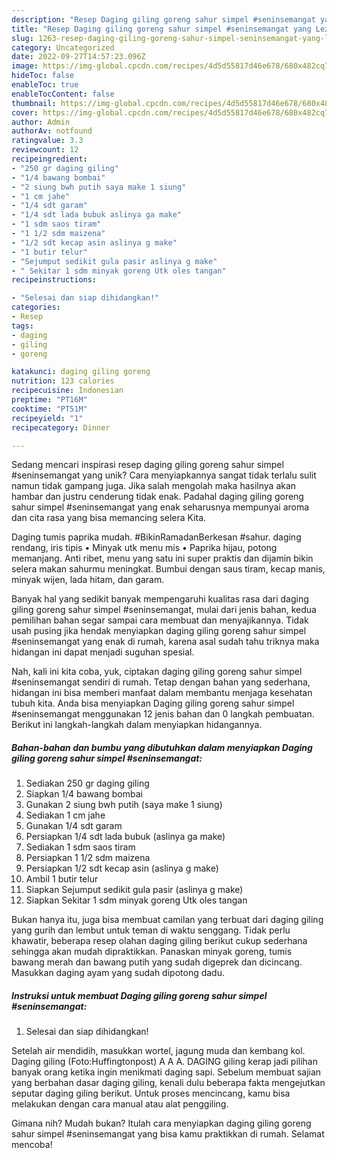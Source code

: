 ```yaml
---
description: "Resep Daging giling goreng sahur simpel #seninsemangat yang Lezat"
title: "Resep Daging giling goreng sahur simpel #seninsemangat yang Lezat"
slug: 1263-resep-daging-giling-goreng-sahur-simpel-seninsemangat-yang-lezat
category: Uncategorized
date: 2022-09-27T14:57:23.096Z
image: https://img-global.cpcdn.com/recipes/4d5d55817d46e678/680x482cq70/daging-giling-goreng-sahur-simpel-seninsemangat-foto-resep-utama.jpg
hideToc: false
enableToc: true
enableTocContent: false
thumbnail: https://img-global.cpcdn.com/recipes/4d5d55817d46e678/680x482cq70/daging-giling-goreng-sahur-simpel-seninsemangat-foto-resep-utama.jpg
cover: https://img-global.cpcdn.com/recipes/4d5d55817d46e678/680x482cq70/daging-giling-goreng-sahur-simpel-seninsemangat-foto-resep-utama.jpg
author: Admin
authorAv: notfound
ratingvalue: 3.3
reviewcount: 12
recipeingredient:
- "250 gr daging giling"
- "1/4 bawang bombai"
- "2 siung bwh putih saya make 1 siung"
- "1 cm jahe"
- "1/4 sdt garam"
- "1/4 sdt lada bubuk aslinya ga make"
- "1 sdm saos tiram"
- "1 1/2 sdm maizena"
- "1/2 sdt kecap asin aslinya g make"
- "1 butir telur"
- "Sejumput sedikit gula pasir aslinya g make"
- " Sekitar 1 sdm minyak goreng Utk oles tangan"
recipeinstructions:

- "Selesai dan siap dihidangkan!"
categories:
- Resep
tags:
- daging
- giling
- goreng

katakunci: daging giling goreng 
nutrition: 123 calories
recipecuisine: Indonesian
preptime: "PT16M"
cooktime: "PT51M"
recipeyield: "1"
recipecategory: Dinner

---
```





Sedang mencari inspirasi resep daging giling goreng sahur simpel #seninsemangat yang unik? Cara menyiapkannya sangat tidak terlalu sulit namun tidak gampang juga. Jika salah mengolah maka hasilnya akan hambar dan justru cenderung tidak enak. Padahal daging giling goreng sahur simpel #seninsemangat yang enak seharusnya mempunyai aroma dan cita rasa yang bisa memancing selera Kita.





Daging tumis paprika mudah. #BikinRamadanBerkesan #sahur. daging rendang, iris tipis • Minyak utk menu mis • Paprika hijau, potong memanjang. Anti ribet, menu yang satu ini super praktis dan dijamin bikin selera makan sahurmu meningkat. Bumbui dengan saus tiram, kecap manis, minyak wijen, lada hitam, dan garam.

Banyak hal yang sedikit banyak mempengaruhi kualitas rasa dari daging giling goreng sahur simpel #seninsemangat, mulai dari jenis bahan, kedua pemilihan bahan segar sampai cara membuat dan menyajikannya. Tidak usah pusing jika hendak menyiapkan daging giling goreng sahur simpel #seninsemangat yang enak di rumah, karena asal sudah tahu triknya maka hidangan ini dapat menjadi suguhan spesial.






Nah, kali ini kita coba, yuk, ciptakan daging giling goreng sahur simpel #seninsemangat sendiri di rumah. Tetap dengan bahan yang sederhana, hidangan ini bisa memberi manfaat dalam membantu menjaga kesehatan tubuh kita. Anda bisa menyiapkan Daging giling goreng sahur simpel #seninsemangat menggunakan 12 jenis bahan dan 0 langkah pembuatan. Berikut ini langkah-langkah dalam menyiapkan hidangannya.

<!--inarticleads1-->

##### Bahan-bahan dan bumbu yang dibutuhkan dalam menyiapkan Daging giling goreng sahur simpel #seninsemangat:

1. Sediakan 250 gr daging giling
1. Siapkan 1/4 bawang bombai
1. Gunakan 2 siung bwh putih (saya make 1 siung)
1. Sediakan 1 cm jahe
1. Gunakan 1/4 sdt garam
1. Persiapkan 1/4 sdt lada bubuk (aslinya ga make)
1. Sediakan 1 sdm saos tiram
1. Persiapkan 1 1/2 sdm maizena
1. Persiapkan 1/2 sdt kecap asin (aslinya g make)
1. Ambil 1 butir telur
1. Siapkan Sejumput sedikit gula pasir (aslinya g make)
1. Siapkan  Sekitar 1 sdm minyak goreng Utk oles tangan


Bukan hanya itu, juga bisa membuat camilan yang terbuat dari daging giling yang gurih dan lembut untuk teman di waktu senggang. Tidak perlu khawatir, beberapa resep olahan daging giling berikut cukup sederhana sehingga akan mudah dipraktikkan. Panaskan minyak goreng, tumis bawang merah dan bawang putih yang sudah digeprek dan dicincang. Masukkan daging ayam yang sudah dipotong dadu. 

<!--inarticleads2-->

##### Instruksi untuk membuat Daging giling goreng sahur simpel #seninsemangat:


1. Selesai dan siap dihidangkan!

Setelah air mendidih, masukkan wortel, jagung muda dan kembang kol. Daging giling (Foto:Huffingtonpost) A A A. DAGING giling kerap jadi pilihan banyak orang ketika ingin menikmati daging sapi. Sebelum membuat sajian yang berbahan dasar daging giling, kenali dulu beberapa fakta mengejutkan seputar daging giling berikut. Untuk proses mencincang, kamu bisa melakukan dengan cara manual atau alat penggiling. 

Gimana nih? Mudah bukan? Itulah cara menyiapkan daging giling goreng sahur simpel #seninsemangat yang bisa kamu praktikkan di rumah. Selamat mencoba!

